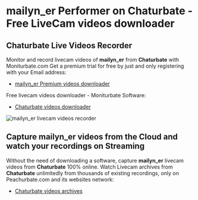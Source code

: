 # mailyn_er Performer on Chaturbate - Free LiveCam videos downloader

## Chaturbate Live Videos Recorder

Monitor and record livecam videos of **mailyn_er** from **Chaturbate** with Moniturbate.com
Get a premium trial for free by just and only registering with your Email address:
* [mailyn_er Premium videos downloader](https://moniturbate.com/request-demo-licence-key.html)

Free livecam videos downloader - Moniturbate Software:
* [Chaturbate videos downloader](https://moniturbate.com/moniturbate-download-software.html)

![mailyn_er livecam videos recorder](https://peachurnet.com/templates/moniturbate-software.png)


## Capture mailyn_er videos from the Cloud and watch your recordings on Streaming

Without the need of downloading a software, capture **mailyn_er** livecam videos from **Chaturbate** 100% online.
Watch Livecam archives from **Chaturbate** unlimitedly from thousands of existing recordings, only on Peachurbate.com and its websites network:
* [Chaturbate videos archives](https://peachurnet.com/)